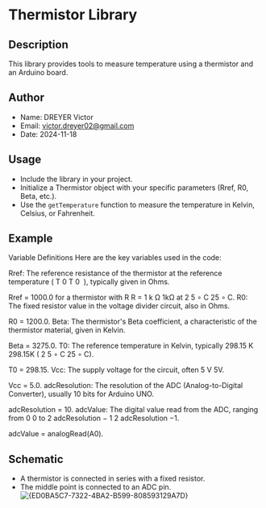 # Thermistor Library

## Description
This library provides tools to measure temperature using a thermistor and an Arduino board.

## Author
- Name: DREYER Victor
- Email: victor.dreyer02@gmail.com
- Date: 2024-11-18

## Usage
- Include the library in your project.
- Initialize a Thermistor object with your specific parameters (Rref, R0, Beta, etc.).
- Use the `getTemperature` function to measure the temperature in Kelvin, Celsius, or Fahrenheit.

## Example
Variable Definitions
Here are the key variables used in the code:

Rref: The reference resistance of the thermistor at the reference temperature (
T
0
T 
0
​
 ), typically given in Ohms.

Rref = 1000.0 for a thermistor with 
R
R = 
1
k
Ω
1kΩ at 
2
5
∘
C
25 
∘
 C.
R0: The fixed resistor value in the voltage divider circuit, also in Ohms.

R0 = 1200.0.
Beta: The thermistor's Beta coefficient, a characteristic of the thermistor material, given in Kelvin.

Beta = 3275.0.
T0: The reference temperature in Kelvin, typically 
298.15
K
298.15K (
2
5
∘
C
25 
∘
 C).

T0 = 298.15.
Vcc: The supply voltage for the circuit, often 
5
V
5V.

Vcc = 5.0.
adcResolution: The resolution of the ADC (Analog-to-Digital Converter), usually 10 bits for Arduino UNO.

adcResolution = 10.
adcValue: The digital value read from the ADC, ranging from 
0
0 to 
2
adcResolution
−
1
2 
adcResolution
 −1.

adcValue = analogRead(A0).

## Schematic
- A thermistor is connected in series with a fixed resistor.
- The middle point is connected to an ADC pin.
![{ED0BA5C7-7322-4BA2-B599-808593129A7D}](https://github.com/user-attachments/assets/e39b7bf5-85a0-4b27-8884-6fb1f122696a)
